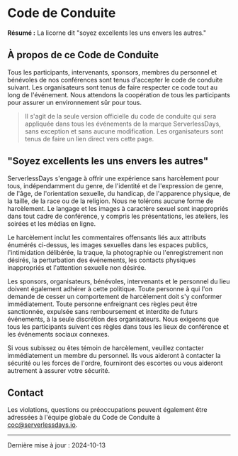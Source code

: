 # Code de Conduite

**Résumé :** La licorne dit "soyez excellents les uns envers les autres."

## À propos de ce Code de Conduite

Tous les participants, intervenants, sponsors, membres du personnel et bénévoles de nos conférences sont tenus d'accepter le code de conduite suivant. Les organisateurs sont tenus de faire respecter ce code tout au long de l'événement. Nous attendons la coopération de tous les participants pour assurer un environnement sûr pour tous.

> Il s'agit de la seule version officielle du code de conduite qui sera appliquée dans tous les événements de la marque ServerlessDays, sans exception et sans aucune modification. Les organisateurs sont tenus de faire un lien direct vers cette page.

## "Soyez excellents les uns envers les autres"

ServerlessDays s'engage à offrir une expérience sans harcèlement pour tous, indépendamment du genre, de l'identité et de l'expression de genre, de l'âge, de l'orientation sexuelle, du handicap, de l'apparence physique, de la taille, de la race ou de la religion. Nous ne tolérons aucune forme de harcèlement. Le langage et les images à caractère sexuel sont inappropriés dans tout cadre de conférence, y compris les présentations, les ateliers, les soirées et les médias en ligne.

Le harcèlement inclut les commentaires offensants liés aux attributs énumérés ci-dessus, les images sexuelles dans les espaces publics, l'intimidation délibérée, la traque, la photographie ou l'enregistrement non désirés, la perturbation des événements, les contacts physiques inappropriés et l'attention sexuelle non désirée.

Les sponsors, organisateurs, bénévoles, intervenants et le personnel du lieu doivent également adhérer à cette politique. Toute personne à qui l'on demande de cesser un comportement de harcèlement doit s'y conformer immédiatement. Toute personne enfreignant ces règles peut être sanctionnée, expulsée sans remboursement et interdite de futurs événements, à la seule discrétion des organisateurs. Nous exigeons que tous les participants suivent ces règles dans tous les lieux de conférence et les événements sociaux connexes.

Si vous subissez ou êtes témoin de harcèlement, veuillez contacter immédiatement un membre du personnel. Ils vous aideront à contacter la sécurité ou les forces de l'ordre, fourniront des escortes ou vous aideront autrement à assurer votre sécurité.

## Contact

Les violations, questions ou préoccupations peuvent également être adressées à l'équipe globale du Code de Conduite à [coc@serverlessdays.io](mailto:coc@serverlessdays.io).

---

Dernière mise à jour : 2024-10-13

